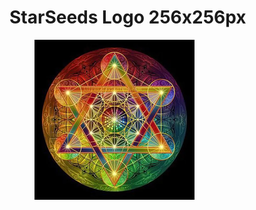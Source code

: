 # StarSeeds Logo 256x256px

<figure><img src=".gitbook/assets/starseedslogo_256x256.png" alt=""><figcaption></figcaption></figure>
